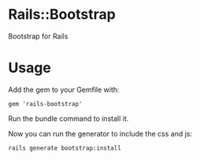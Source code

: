 # Rails::Bootstrap

Bootstrap for Rails

# Usage

Add the gem to your Gemfile with:

    gem 'rails-bootstrap'

Run the bundle command to install it.

Now you can run the generator to include the css and js:

    rails generate bootstrap:install
